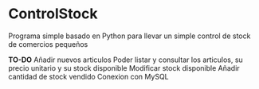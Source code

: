 # ControlStock
Programa simple basado en Python para llevar un simple control de stock de comercios pequeños


**TO-DO**
Añadir nuevos articulos
Poder listar y consultar los articulos, su precio unitario y su stock disponible 
Modificar stock disponible
Añadir cantidad de stock vendido
Conexion con MySQL
